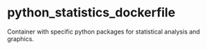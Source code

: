# python_statistics_dockerfile
Container with specific python packages for statistical analysis and graphics.
